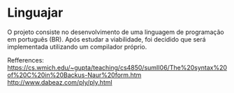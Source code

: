 # Linguajar
O projeto consiste no desenvolvimento de uma linguagem de programação em português (BR). Após estudar a viabilidade, foi decidido que será implementada utilizando um compilador próprio.

Refferences:<br>
https://cs.wmich.edu/~gupta/teaching/cs4850/sumII06/The%20syntax%20of%20C%20in%20Backus-Naur%20form.htm<br>
http://www.dabeaz.com/ply/ply.html
